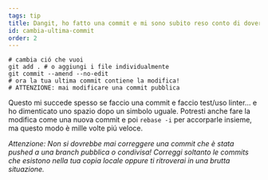 ```yaml
---
tags: tip
title: Dangit, ho fatto una commit e mi sono subito reso conto di dover fare un piccolo cambiamento!
id: cambia-ultima-commit
order: 2
---
```


```git
# cambia ció che vuoi
git add . # o aggiungi i file individualmente 
git commit --amend --no-edit
# ora la tua ultima commit contiene la modifica!
# ATTENZIONE: mai modificare una commit pubblica
```

Questo mi succede spesso se faccio una commit e faccio test/uso linter... e ho dimenticato uno spazio dopo un simbolo uguale. Potresti anche fare la modifica come una nuova commit e poi `rebase -i` per accorparle insieme, ma questo modo è mille volte piú veloce.

*Attenzione: Non si dovrebbe mai correggere una commit che è stata pushed a una branch pubblica o condivisa! Correggi soltanto le commits che esistono nella tua copia locale oppure ti ritroverai in una brutta situazione.*
